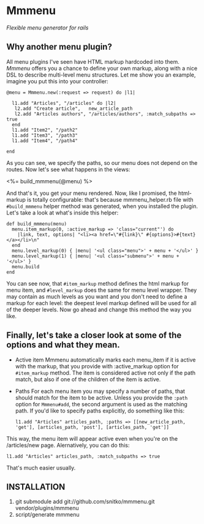 Mmmenu
======

*Flexible menu generator for rails*

Why another menu plugin?
------------------------
All menu plugins I've seen have HTML markup hardcoded into them.
*Mmmenu* offers you a chance to define your own markup, along with
a nice DSL to describe multi-level menu structures. Let me show you an example,
imagine you put this into your controller:

    @menu = Mmmenu.new(:request => request) do |l1|

      l1.add "Articles", "/articles" do |l2|
       l2.add "Create article",   new_article_path
       l2.add "Articles authors", "/articles/authors", :match_subpaths => true
      end
      l1.add "Item2", "/path2"
      l1.add "Item3", "/path3"
      l1.add "Item4", "/path4"

    end 

As you can see, we specify the paths, so our menu does not depend on the routes.
Now let's see what happens in the views:

  <%= build_mmmenu(@menu) %>

And that's it, you get your menu rendered. Now, like I promised, the html-markup is totally
configurable: that's because mmmenu_helper.rb file with `#build_mmmenu` helper method was generated,
when you installed the plugin. Let's take a look at what's inside this helper:

    def build_mmmenu(menu)
      menu.item_markup(0, :active_markup => 'class="current"') do
        |link, text, options| "<li><a href=\"#{link}\" #{options}>#{text}</a></li>\n"
      end
      menu.level_markup(0) { |menu| '<ul class="menu">' + menu + '</ul>' }
      menu.level_markup(1) { |menu| '<ul class="submenu">' + menu + '</ul>' }
      menu.build
    end

You can see now, that `#item_markup` method defines the html markup for menu item,
and `#level_markup` does the same for menu level wrapper. They may contain as much levels
as you want and you don't need to define a markup for each level: the deepest level markup
defined will be used for all of the deeper levels. Now go ahead and change this method the way you like.

Finally, let's take a closer look at some of the options and what they mean.
---------------------------------------------------------------------
* Active item
Mmmenu automatically marks each menu_item if it is active with the markup, that you provide with
:active_markup option for `#item_markup` method. The item is considered active not only if the path
match, but also if one of the children of the item is active.

* Paths
For each menu item you may specify a number of paths, that should match for the item to be active.
Unless you provide the `:path` option for `Mmmenu#add`, the second argument is used as the matching path.
If you'd like to specify paths explicitly, do something like this:

    `l1.add "Articles" articles_path, :paths => [[new_article_path, 'get'], [articles_path, 'post'], [articles_path, 'get']]`

This way, the menu item will appear active even when you're on the /articles/new page.
Alernatively, you can do this:

    l1.add "Articles" articles_path, :match_subpaths => true

That's much easier usually.


INSTALLATION
------------

1. git submodule add git://github.com/snitko/mmmenu.git vendor/plugins/mmmenu
2. script/generate mmmenu
